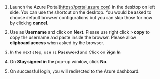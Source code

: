 1. Launch the Azure Portal(https://portal.azure.com) in the desktop on left side. You can use the shortcut on the desktop. You would be asked to choose default browser configurations but you can skip those for now by clicking **cancel**. 

2. Use **<inject key="AzureAdUserEmail"></inject>** as **Username** and click on **Next**.  Please use right click > **copy** to copy the username and paste inside the browser. Please allow **clipboard access** when asked by the browser. 

3. In the next step, use **<inject key="AzureAdUserPassword"></inject>** as **Password**  and Click on **Sign In**

4. On **Stay signed in** the pop-up window, click **No**.

5. On successful login, you will redirected to the Azure dashboard.
